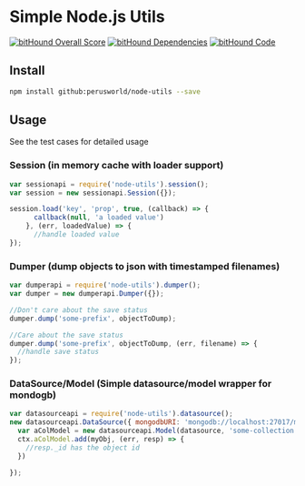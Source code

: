 # Simple Node.js Utils #

[![bitHound Overall Score](https://www.bithound.io/github/perusworld/node-utils/badges/score.svg)](https://www.bithound.io/github/perusworld/node-utils)
[![bitHound Dependencies](https://www.bithound.io/github/perusworld/node-utils/badges/dependencies.svg)](https://www.bithound.io/github/perusworld/node-utils/master/dependencies/npm)
[![bitHound Code](https://www.bithound.io/github/perusworld/node-utils/badges/code.svg)](https://www.bithound.io/github/perusworld/node-utils)

## Install ##
```bash
npm install github:perusworld/node-utils --save
```
## Usage ##
 See the test cases for detailed usage

### Session (in memory cache with loader support) ##
```javascript
var sessionapi = require('node-utils').session();
var session = new sessionapi.Session({});

session.load('key', 'prop', true, (callback) => {
      callback(null, 'a loaded value')
    }, (err, loadedValue) => {
      //handle loaded value
});
```

### Dumper (dump objects to json with timestamped filenames) ##
```javascript
var dumperapi = require('node-utils').dumper();
var dumper = new dumperapi.Dumper({});

//Don't care about the save status
dumper.dump('some-prefix', objectToDump);

//Care about the save status
dumper.dump('some-prefix', objectToDump, (err, filename) => {
  //handle save status
});
```

### DataSource/Model (Simple datasource/model wrapper for mondogb) ##
```javascript
var datasourceapi = require('node-utils').datasource();
new datasourceapi.DataSource({ mongodbURI: 'mongodb://localhost:27017/my-db' }, (err, datasource) => {
  var aColModel = new datasourceapi.Model(datasource, 'some-collection');
  ctx.aColModel.add(myObj, (err, resp) => {
    //resp._id has the object id
  })

});

```


